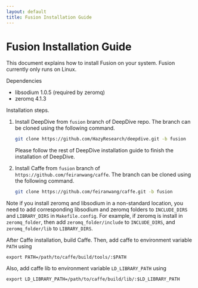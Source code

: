 ```yaml
---
layout: default
title: Fusion Installation Guide
---
```


# Fusion Installation Guide

This document explains how to install Fusion on your system.
Fusion currently only runs on Linux.

Dependencies

* libsodium 1.0.5 (required by zeromq)
* zeromq 4.1.3

Installation steps.

1. Install DeepDive from `fusion` branch of DeepDive repo.
The branch can be cloned using the following command.

    ```bash
    git clone https://github.com/HazyResearch/deepdive.git -b fusion
    ```

    Please follow the rest of DeepDive installation guide to finish the installation of DeepDive.

2. Install Caffe from `fusion` branch of `https://github.com/feiranwang/caffe`.
The branch can be cloned using the following command.

    ```bash
    git clone https://github.com/feiranwang/caffe.git -b fusion
    ```

Note if you install zeromq and libsodium in a non-standard location, you need to add corresponding libsodium and zeromq folders to `INCLUDE_DIRS` and `LIBRARY_DIRS` in `Makefile.config`.
For example, if zeromq is install in `zeromq_folder`, then add `zeromq_folder/include` to `INCLUDE_DIRS`, and `zeromq_folder/lib` to `LIBRARY_DIRS`.

After Caffe installation, build Caffe.
Then, add caffe to environment variable `PATH` using
```
export PATH=/path/to/caffe/build/tools/:$PATH
```

Also, add caffe lib to environment variable `LD_LIBRARY_PATH` using
```
export LD_LIBRARY_PATH=/path/to/caffe/build/lib/:$LD_LIBRARY_PATH
```
